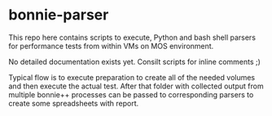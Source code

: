 bonnie-parser
=============

This repo here contains scripts to execute, Python and bash shell parsers for performance tests from within VMs on MOS environment.

No detailed documentation exists yet. Consilt scripts for inline comments ;)

Typical flow is to execute preparation to create all of the needed volumes and then execute the actual test. After that folder with collected output from multiple bonnie++ processes can be passed to corresponding parsers to create some spreadsheets with report.
